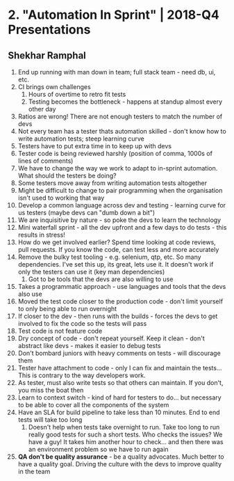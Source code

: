 # 2. "Automation In Sprint" | 2018-Q4 Presentations
## Shekhar Ramphal

1. End up running with man down in team; full stack team - need db, ui, etc.
2. CI brings own challenges
	1. Hours of overtime to retro fit tests
	2. Testing becomes the bottleneck - happens at standup almost every other day
3. Ratios are wrong!  There are not enough testers to match the number of devs
4. Not every team has a tester thats automation skilled - don't know how to write automation tests; steep learning curve
5. Testers have to put extra time in to keep up with devs
6. Tester code is being reviewed harshly (position of comma, 1000s of lines of comments)
7. We have to change the way we work to adapt to in-sprint automation.  What should the testers be doing?
8. Some testers move away from writing automation tests altogether
9. Might be difficult to change to pair programming when the organisation isn't used to working that way
10. Develop a common language across dev and testing - learning curve for us testers (maybe devs can "dumb down a bit")
11. We are inquisitive by nature - so poke the devs to learn the technology
12. Mini waterfall sprint - all the dev upfront and a few days to do tests - this results in stress!
13. How do we get involved earlier?  Spend time looking at code reviews, pull requests.  If you know the code, can test less and more accurately
14. Remove the bulky test tooling - e.g. selenium, qtp, etc.  So many dependencies.  I've set this up, its great, lets use it.  It doesn't work if only the testers can use it (key man dependencies)
	1. Got to be tools that the devs are also willing to use
15. Takes a programmatic approach - use languages and tools that the devs also use
16. Moved the test code closer to the production code - don't limit yourself to only being able to run overnight
17. If closer to the dev - then runs with the builds - forces the devs to get involved to fix the code so the tests will pass
18. Test code is not feature code
19. Dry concept of code - don't repeat yourself. Keep it clean - don't abstract like devs - makes it easier to debug tests
20. Don't bombard juniors with heavy comments on tests - will discourage them
21. Tester have attachment to code - only I can fix and maintain the tests... This is contrary to the way developers work.
22. As tester, must also write tests so that others can maintain.  If you don't, you miss the boat then
23. Learn to context switch - kind of hard for testers to do... but necessary to be able to cover all the components of the system
24. Have an SLA for build pipeline to take less than 10 minutes.  End to end tests will take too long 
	1. Doesn't help when tests take overnight to run.  Take too long to run really good tests for such a short tests.  Who checks the issues?  We have a guy!  It takes him another hour to check... and then there was an environment problem so we have to run again
25. __QA don't be quality assurance__ - be a quality advocates.  Much better to have a quality goal.  Driving the culture with the devs to improve quality in the team
